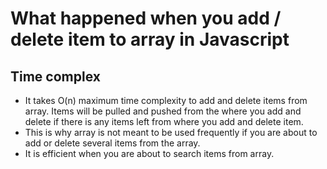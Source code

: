 # What happened when you add / delete item to array in Javascript
## Time complex
- It takes O(n) maximum time complexity to add and delete items from array. Items will be pulled and pushed from the where you add and delete if there is any items left from where you add and delete item.
- This is why array is not meant to be used frequently if you are about to add or delete several items from the array.
- It is efficient when you are about to search items from array.
